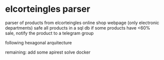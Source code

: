 # elcorteingles parser
 
parser of products from elcorteingles online shop webpage (only electronic departments)
safe all products in a sql db
if some products have <60% sale, notify the product to a telegram group

following hexagonal arquitecture

remaining:
add some apirest
solve docker
